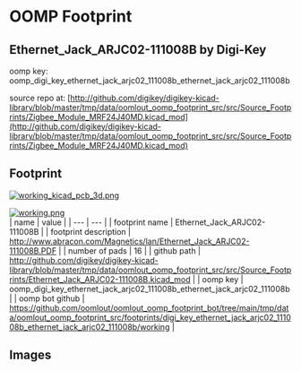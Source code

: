 # OOMP Footprint  
## Ethernet_Jack_ARJC02-111008B  by Digi-Key  
  
oomp key: oomp_digi_key_ethernet_jack_arjc02_111008b_ethernet_jack_arjc02_111008b  
  
source repo at: [http://github.com/digikey/digikey-kicad-library/blob/master/tmp/data/oomlout_oomp_footprint_src/src/Source_Footprints/Zigbee_Module_MRF24J40MD.kicad_mod](http://github.com/digikey/digikey-kicad-library/blob/master/tmp/data/oomlout_oomp_footprint_src/src/Source_Footprints/Zigbee_Module_MRF24J40MD.kicad_mod)  
## Footprint  
  
[![working_kicad_pcb_3d.png](working_kicad_pcb_3d_600.png)](working_kicad_pcb_3d.png)  
  
[![working.png](working_600.png)](working.png)  
| name | value | 
| --- | --- | 
| footprint name | Ethernet_Jack_ARJC02-111008B | 
| footprint description | http://www.abracon.com/Magnetics/lan/Ethernet_Jack_ARJC02-111008B.PDF | 
| number of pads | 16 | 
| github path | http://github.com/digikey/digikey-kicad-library/blob/master/tmp/data/oomlout_oomp_footprint_src/src/Source_Footprints/Ethernet_Jack_ARJC02-111008B.kicad_mod | 
| oomp key | oomp_digi_key_ethernet_jack_arjc02_111008b_ethernet_jack_arjc02_111008b | 
| oomp bot github | https://github.com/oomlout/oomlout_oomp_footprint_bot/tree/main/tmp/data/oomlout_oomp_footprint_src/footprints/digi_key_ethernet_jack_arjc02_111008b_ethernet_jack_arjc02_111008b/working | 
## Images  
